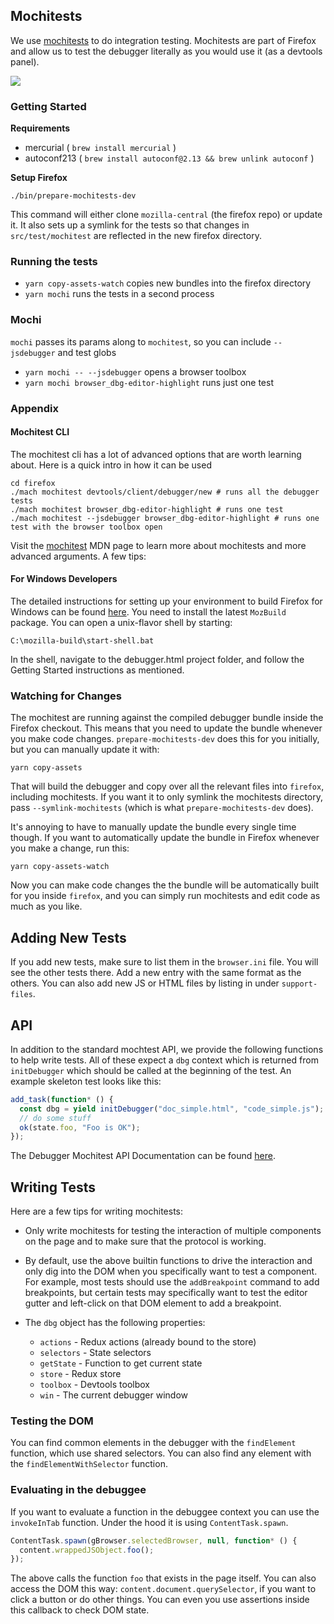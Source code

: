 ## Mochitests

We use [mochitests] to do integration testing. Mochitests are part of Firefox and allow us to test the debugger literally as you would use it (as a devtools panel).

![](http://g.recordit.co/dp6qbK0Jnf.gif)

### Getting Started

**Requirements**

* mercurial ( `brew install mercurial` )
* autoconf213 ( `brew install autoconf@2.13 && brew unlink autoconf` )


**Setup Firefox**

```
./bin/prepare-mochitests-dev
```

This command will either clone `mozilla-central` (the firefox repo) or update it.
It also sets up a symlink for the tests so that changes in `src/test/mochitest` are
reflected in the new firefox directory.

### Running the tests

* `yarn copy-assets-watch` copies new bundles into the firefox directory
* `yarn mochi` runs the tests in a second process

### Mochi

`mochi` passes its params along to `mochitest`, so you can include `--jsdebugger` and test globs

* `yarn mochi -- --jsdebugger` opens a browser toolbox
* `yarn mochi browser_dbg-editor-highlight` runs just one test

### Appendix

#### Mochitest CLI

The mochitest cli has a lot of advanced options that are worth learning about.
Here is a quick intro in how it can be used

```
cd firefox
./mach mochitest devtools/client/debugger/new # runs all the debugger tests
./mach mochitest browser_dbg-editor-highlight # runs one test
./mach mochitest --jsdebugger browser_dbg-editor-highlight # runs one test with the browser toolbox open
```

Visit the [mochitest](https://developer.mozilla.org/en-US/docs/Mozilla/Projects/Mochitest) MDN page to learn more about mochitests and more advanced arguments. A few tips:


#### For Windows Developers

The detailed instructions for setting up your environment to build Firefox for Windows can be found [here](https://developer.mozilla.org/en-US/docs/Mozilla/Developer_guide/Build_Instructions/Windows_Prerequisites). You need to install the latest `MozBuild` package. You can open a unix-flavor shell by starting:

```
C:\mozilla-build\start-shell.bat
```

In the shell, navigate to the debugger.html project folder, and follow the Getting Started instructions as mentioned.

### Watching for Changes

The mochitest are running against the compiled debugger bundle inside the Firefox checkout. This means that you need to update the bundle whenever you make code changes. `prepare-mochitests-dev` does this for you initially, but you can manually update it with:

```
yarn copy-assets
```

That will build the debugger and copy over all the relevant files into `firefox`, including mochitests. If you want it to only symlink the mochitests directory, pass `--symlink-mochitests` (which is what `prepare-mochitests-dev` does).

It's annoying to have to manually update the bundle every single time though. If you want to automatically update the bundle in Firefox whenever you make a change, run this:

```
yarn copy-assets-watch
```

Now you can make code changes the the bundle will be automatically built for you inside `firefox`, and you can simply run mochitests and edit code as much as you like.

## Adding New Tests

If you add new tests, make sure to list them in the `browser.ini` file. You will see the other tests there. Add a new entry with the same format as the others. You can also add new JS or HTML files by listing in under `support-files`.

## API

In addition to the standard mochtest API, we provide the following functions to help write tests. All of these expect a `dbg` context which is returned from `initDebugger` which should be called at the beginning of the test. An example skeleton test looks like this:

```js
add_task(function* () {
  const dbg = yield initDebugger("doc_simple.html", "code_simple.js");
  // do some stuff
  ok(state.foo, "Foo is OK");
});
```

The Debugger Mochitest API Documentation can be found [here](https://devtools-html.github.io/debugger.html/reference#mochitest).

## Writing Tests

Here are a few tips for writing mochitests:

* Only write mochitests for testing the interaction of multiple components on the page and to make sure that the protocol is working.
* By default, use the above builtin functions to drive the interaction and only dig into the DOM when you specifically want to test a component. For example, most tests should use the `addBreakpoint` command to add breakpoints, but certain tests may specifically want to test the editor gutter and left-click on that DOM element to add a breakpoint.
* The `dbg` object has the following properties:

  * `actions` - Redux actions (already bound to the store)
  * `selectors` - State selectors
  * `getState` - Function to get current state
  * `store` - Redux store
  * `toolbox` - Devtools toolbox
  * `win` - The current debugger window


### Testing the DOM

You can find common elements in the debugger with the `findElement` function,
which use shared selectors. You can also find any element with the
`findElementWithSelector` function.

### Evaluating in the debuggee

If you want to evaluate a function in the debuggee context you can use
the `invokeInTab` function. Under the hood it is using `ContentTask.spawn`.

```js
ContentTask.spawn(gBrowser.selectedBrowser, null, function* () {
  content.wrappedJSObject.foo();
});
```

The above calls the function `foo` that exists in the page itself. You can also access the DOM this way: `content.document.querySelector`, if you want to click a button or do other things. You can even you use assertions inside this callback to check DOM state.

[mochitests]: https://developer.mozilla.org/en-US/docs/Mozilla/Projects/Mochitest
